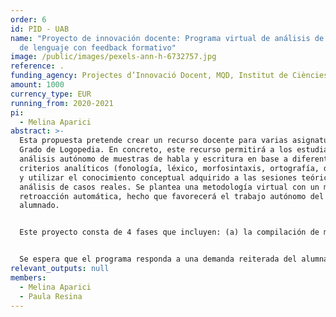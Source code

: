 ```yaml
---
order: 6
id: PID - UAB
name: "Proyecto de innovación docente: Programa virtual de análisis de muestras
  de lenguaje con feedback formativo"
image: /public/images/pexels-ann-h-6732757.jpg
reference: .
funding_agency: Projectes d’Innovació Docent, MQD, Institut de Ciències de l’Educació, UAB
amount: 1000
currency_type: EUR
running_from: 2020-2021
pi:
  - Melina Aparici
abstract: >-
  Esta propuesta pretende crear un recurso docente para varias asignaturas del
  Grado de Logopedia. En concreto, este recurso permitirá a los estudiantes el
  análisis autónomo de muestras de habla y escritura en base a diferentes
  criterios analíticos (fonología, léxico, morfosintaxis, ortografía, discurso),
  y utilizar el conocimiento conceptual adquirido a las sesiones teóricas en el
  análisis de casos reales. Se plantea una metodología virtual con un módulo de
  retroacción automática, hecho que favorecerá el trabajo autónomo del
  alumnado. 


  Este proyecto consta de 4 fases que incluyen: (a) la compilación de muestras de habla y escritura de bases de datos públicas, (b) el diseño y desarrollo de las pautas de análisis para cada finalidad docente y adaptadas a cada asignatura, (c) virtualización de las pautas de análisis y la retroacción para que sean compatibles con el sistema de aulas virtuales de la UAB (moodle), y (d) prueba piloto de implementación del sistema. 


  Se espera que el programa responda a una demanda reiterada del alumnado de aumentar la experiencia con casos prácticos. Además, las competencias logradas durante esta actividad consolidarán el aprendizaje de los aspectos no solo prácticos sino también teóricos referidos al funcionamiento y desarrollo de la lengua oral y escrita, que podrán ser transferidos a otros asignaturas del Grado.
relevant_outputs: null
members:
  - Melina Aparici
  - Paula Resina
---
```

